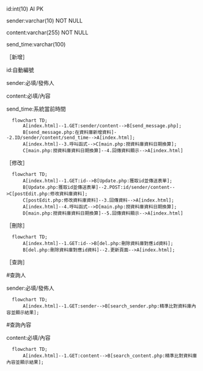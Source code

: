 id:int(10) AI PK 

sender:varchar(10) NOT NULL

content:varchar(255) NOT NULL

send_time:varchar(100)

［新增］

id:自動編號

sender:必填/發佈人

content:必填/內容

send_time:系統當前時間
```mermaid
  flowchart TD;
      A[index.html]--1.GET:sender/content-->B[send_message.php];
      B[send_message.php:在資料庫新增資料]--2.ID/sender/content/send_time-->A[index.html];
      A[index.html]--3.呼叫函式-->C[main.php:撈資料庫資料日期換算];
      C[main.php:撈資料庫資料日期換算]--4.回傳資料顯示-->A[index.html]
```

［修改］
```mermaid
  flowchart TD;
      A[index.html]--1.GET:id-->B[Update.php:獲取id並傳送表單];
      B[Update.php:獲取id並傳送表單]--2.POST:id/sender/content-->C[postEdit.php:修改資料庫資料];
      C[postEdit.php:修改資料庫資料]--3.回傳資料-->A[index.html];
      A[index.html]--4.呼叫函式-->D[main.php:撈資料庫資料日期換算];
      D[main.php:撈資料庫資料日期換算]--5.回傳資料顯示-->A[index.html]
```

［刪除］
```mermaid
  flowchart TD;
      A[index.html]--1.GET:id-->B[del.php:刪除資料庫對應id資料];
      B[del.php:刪除資料庫對應id資料]--2.更新頁面-->A[index.html];
```

［查詢］

#查詢人

sender:必填/發佈人

```mermaid
  flowchart TD;
      A[index.html]--1.GET:sender-->B[search_sender.php:精準比對資料庫內容並顯示結果];
```
#查詢內容

content:必填/內容

```mermaid
  flowchart TD;
      A[index.html]--1.GET:content-->B[search_content.php:精準比對資料庫內容並顯示結果];
```
